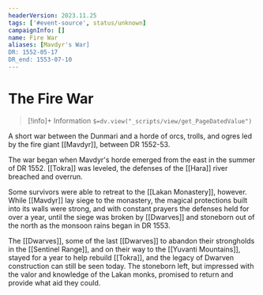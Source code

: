 ```yaml
---
headerVersion: 2023.11.25
tags: ['#event-source', status/unknown]
campaignInfo: []
name: Fire War
aliases: [Mavdyr's War]
DR: 1552-05-17
DR_end: 1553-07-10
---
```

# The Fire War
>[!info]+ Information
> `$=dv.view("_scripts/view/get_PageDatedValue")`


A short war between the Dunmari and a horde of orcs, trolls, and ogres led by the fire giant [[Mavdyr]], between DR 1552-53.

The war began when Mavdyr's horde emerged from the east in the summer of DR 1552. [[Tokra]] was leveled, the defenses of the [[Hara]] river breached and overrun. 

Some survivors were able to retreat to the [[Lakan Monastery]], however. While [[Mavdyr]] lay siege to the monastery, the magical protections built into its walls were strong, and with constant prayers the defenses held for over a year, until the siege was broken by [[Dwarves]] and stoneborn out of the north as the monsoon rains began in DR 1553. 

The [[Dwarves]], some of the last [[Dwarves]] to abandon their strongholds in the [[Sentinel Range]], and on their way to the [[Yuvanti Mountains]], stayed for a year to help rebuild [[Tokra]], and the legacy of Dwarven construction can still be seen today. The stoneborn left, but impressed with the valor and knowledge of the Lakan monks, promised to return and provide what aid they could.